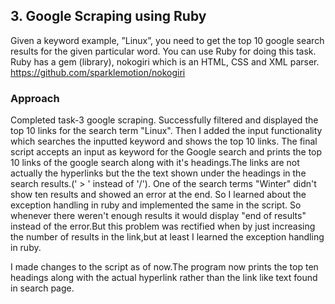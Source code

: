 ##  3. Google Scraping using Ruby
Given a keyword example, ”Linux”, you need to get the top 10 google search results for the
given particular word. You can use Ruby for doing this task. Ruby has a gem (library), nokogiri
which is an HTML, CSS and XML parser.
https://github.com/sparklemotion/nokogiri

### Approach
Completed task-3 google scraping. Successfully filtered and displayed the top 10 links for the search term "Linux". Then I added the input functionality which searches the inputted keyword and shows the top 10 links. The final script accepts an input as keyword for the Google search and prints the top 10 links of the google search along with it's headings.The links are not actually the hyperlinks but the the text shown under the headings in the search results.(' > '  instead of '/'). One of the search terms "Winter" didn't  show ten results and showed an error at the end. So I learned about the exception handling in ruby and implemented the same in the script. So whenever there weren't enough results it would display "end of results" instead of the error.But this problem was rectified when by just increasing the number of results in the link,but at least I learned  the exception handling in ruby.

I made changes to the script as of now.The program now prints the top ten headings along with the actual hyperlink rather than the link like text found in search page.




